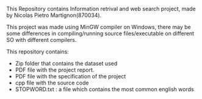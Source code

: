 This Repository contains Information retrival and web search project, made by Nicolas Pietro Martignon(870034).

This project was made using MinGW compiler on Windows, there may be some differences
in compiling/running source files/executable on different SO with different compilers. 

This repository contains:

- Zip folder that contains the dataset used
- PDF file with the project report.
- PDF file with the specification of the project
- cpp file with the source code
- STOPWORD.txt : a file which contains the most common english words
